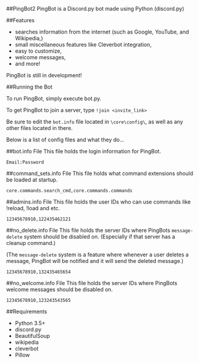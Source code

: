 ##PingBot2
PingBot is a Discord.py bot made using Python (discord.py)

##Features
- searches information from the internet (such as Google, YouTube, and Wikipedia,)
- small miscellaneous features like Cleverbot integration,
- easy to customize,
- welcome messages,
- and more!

PingBot is still in development!

##Running the Bot

To run PingBot, simply execute bot.py.

To get PingBot to join a server, type `!join <invite_link>`

Be sure to edit the `bot.info` file located in `\core\config\`, as well as any other files located in there.

Below is a list of config files and what they do...

##bot.info File
This file holds the login information for PingBot.

```
Email:Password
```

##command_sets.info File
This file holds what command extensions should be loaded at startup.

```
core.commands.search_cmd,core.commands.commands
```

##admins.info File
This file holds the user IDs who can use commands like !reload, !load and etc.

```
12345678910,122435462121
```

##no_delete.info File
This file holds the server IDs where PingBots `message-delete` system should be disabled on. (Especially if that server has a cleanup command.)

(The `message-delete` system is a feature where whenever a user deletes a message, PingBot will be notified and it will send the deleted message.)

```
12345678910,132435465654
```

##no_welcome.info File
This file holds the server IDs where PingBots welcome messages should be disabled on.

```
12345678910,123243543565
```

##Requirements

- Python 3.5+
- discord.py
- BeautifulSoup
- wikipedia
- cleverbot
- Pillow
